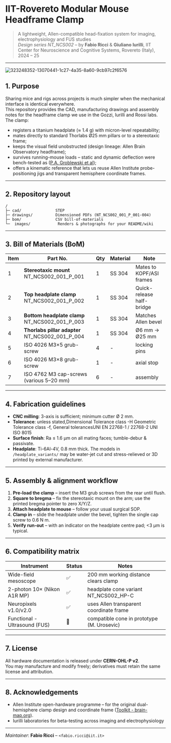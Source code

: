 IIT-Rovereto Modular Mouse Headframe Clamp  
===========================================  

> A lightweight, Allen-compatible head-fixation system for imaging, electrophysiology and FUS studies  
> *Design series NT_NCS002* – by **Fabio Ricci** & **Giuliano Iurilli**, IIT Center for Neuroscience and Cognitive Systems, Rovereto (Italy), 2024 – 25

---
![323248352-13070441-1c27-4a35-8a60-9cb97c2f6576](https://github.com/user-attachments/assets/3187643e-2b83-4cff-a5cb-b85204659397)

## 1. Purpose  

Sharing mice and rigs across projects is much simpler when the mechanical interface is identical everywhere.  
This repository provides the CAD, manufacturing drawings and assembly notes for the headframe clamp we use in the Gozzi, Iurilli and Rossi labs. The clamp:

* registers a titanium headplate (≈ 1.4 g) with micron-level repeatability;  
* mates directly to standard Thorlabs Ø25 mm pillars or to a stereotaxic frame;  
* keeps the visual field unobstructed (design lineage: Allen Brain Observatory headframe);  
* survives running-mouse loads – static and dynamic deflection were bench-tested as ([P.A. Groblewski et al](https://www.sciencedirect.com/science/article/pii/S0165027020303459));  
* offers a kinematic reference that lets us reuse Allen Institute probe-positioning jigs and transparent hemisphere coordinate frames.

---

## 2. Repository layout  

```
/
├─ cad/               STEP
├─ drawings/          Dimensioned PDFs (NT_NCS002_001_P_001-004)
├─ bom/               CSV bill-of-materials
└─  images/            Renders & photographs for your README/wiki
```

---

## 3. Bill of Materials (BoM)  

| Item | Part No. | Qty | Material | Note |
|------|----------|-----|----------|------|
| 1 | **Stereotaxic mount** NT_NCS002_001_P_001 | 1 | SS 304 | Mates to KOPF/ASI frames |
| 2 | **Top headplate clamp** NT_NCS002_001_P_002 | 1 | SS 304 | Quick-release half-bridge |
| 3 | **Bottom headplate clamp** NT_NCS002_001_P_003 | 1 | SS 304 | Matches Allen bevel | 
| 4 | **Thorlabs pillar adapter** NT_NCS002_001_P_004 | 1 | SS 304 | Ø6 mm → Ø25 mm | 
| 5 | ISO 4026 M3×5 grub-screw | 4 | - | locking pins |
| 6 | ISO 4026 M3×8 grub-screw | 1 | - | axial stop |
| 7 | ISO 4762 M3 cap-screws (various 5–20 mm) | 6 | - | assembly |  

---

## 4. Fabrication guidelines  

* **CNC milling**: 3-axis is sufficient; minimum cutter Ø 2 mm.  
* **Tolerance**: unless stated,Dimensional Tolerance class -H Geometric Tolerance class -f, General tolerancesUNI EN 22768-1 / 22768-2 UNI ISO 8015
* **Surface finish**: Ra ≤ 1.6 µm on all mating faces; tumble-debur & passivate.  
* **Headplate**: Ti-6Al-4V, 0.8 mm thick. The models in `/headplate_variants/` may be water-jet cut and stress-relieved or 3D printed by external manufacturer.  

---

## 5. Assembly & alignment workflow  

1. **Pre-load the clamp** – insert the M3 grub screws from the rear until flush.  
2. **Square to bregma** – fix the stereotaxic mount on the arm; use the printed bregma pointer to zero X/Y/Z.  
3. **Attach headplate to mouse** – follow your usual surgical SOP.  
4. **Clamp in** – slide the headplate under the bevel, tighten the single cap screw to 0.6 N m.  
5. **Verify run-out** – with an indicator on the headplate centre pad; <3 µm is typical.  

---

## 6. Compatibility matrix  

| Instrument | Status | Notes |
|------------|--------|-------|
| Wide-field mesoscope | ✅ | 200 mm working distance clears clamp |
| 2-photon 10× (Nikon A1R MP) | ✅ | headplate cone variant NT_NCS002_HP-C |
| Neuropixels v1.0/v2.0 | ✅ | uses Allen transparent coordinate frame |
| Functional -Ultrasound (FUS) | 🔄 | compatible cone in prototype (M. Urosevic) |

---

## 7. License  

All hardware documentation is released under **CERN-OHL-P v2**.  
You may manufacture and modify freely; derivatives must retain the same license and attribution.

---


## 8. Acknowledgements  

* Allen Institute open-hardware programme – for the original dual-hemisphere clamp design and coordinate frame  ([Toolkit - brain-map.org](https://portal.brain-map.org/explore/toolkit/hardware?utm_source=chatgpt.com)).  
* Iurilli laboratories for beta-testing across imaging and electrophysiology

---

*Maintainer*: **Fabio Ricci** – `<fabio.ricci@iit.it>`  
